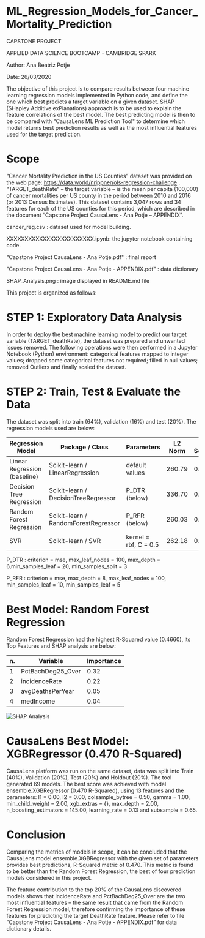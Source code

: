 # ML_Regression_Models_for_Cancer_Mortality_Prediction
CAPSTONE PROJECT

APPLIED DATA SCIENCE BOOTCAMP - CAMBRIDGE SPARK

Author: Ana Beatriz Potje

Date: 26/03/2020

The objective of this project is to compare results between four machine learning regression models
implemented in Python code, and define the one which best predicts a target variable on a given dataset. 
SHAP (SHapley Additive exPlanations) approach is to be used to explain the feature correlations of the best model.
The best predicting model is then to be compared with "CausaLens ML Prediction Tool" to determine which model returns best
prediction results as well as the most influential features used for the target prediction.

# Scope
“Cancer Mortality Prediction in the US Counties” dataset was provided on the web page:
https://data.world/nrippner/ols-regression-challenge . “TARGET_deathRate” – the target variable – is the mean
per capita (100,000) of cancer mortalities per US county in the period between 2010 and 2016 (or 2013 Census
Estimates). This dataset contains 3,047 rows and 34 features for each of the US counties for this period, which
are described in the document “Capstone Project CausaLens - Ana Potje – APPENDIX”.

cancer_reg.csv : dataset used for model building.

XXXXXXXXXXXXXXXXXXXXXXXX.ipynb: the jupyter notebook containing code.

"Capstone Project CausaLens - Ana Potje.pdf" : final report

"Capstone Project CausaLens - Ana Potje - APPENDIX.pdf" : data dictionary

SHAP_Analysis.png : image displayed in README.md file


This project is organized as follows:

# STEP 1: Exploratory Data Analysis
In order to deploy the best machine learning model to predict our target variable (TARGET_deathRate), the dataset was prepared and unwanted issues removed. The following operations were then performed in a Jupyter Notebook (Python) environment: categorical features mapped to integer values; dropped some categorical features not required; filled in null values; removed Outliers and finally scaled the dataset.

# STEP 2: Train, Test & Evaluate the Data
The dataset was split into train (64%), validation (16%) and test (20%). The regression models used are below:

Regression Model | Package / Class | Parameters | L2 Norm | R-Squared
---------------- | ----------------|------------|---------|----------
Linear Regression (baseline) | Scikit-learn / LinearRegression | default values | 260.79 | 0.4257
Decision Tree Regression | Scikit-learn / DecisionTreeRegressor | P_DTR (below) | 336.70 | 0.3233
Random Forest Regression | Scikit-learn / RandomForestRegressor | P_RFR (below) | 260.03 | 0.4660
SVR | Scikit-learn / SVR | kernel = rbf, C = 0.5 | 262.18 | 0.4511


P_DTR : criterion = mse, max_leaf_nodes = 100, max_depth = 6,min_samples_leaf = 20, min_samples_split = 3

P_RFR : criterion = mse, max_depth = 8, max_leaf_nodes = 100, min_samples_leaf = 10, min_samples_leaf = 5

# Best Model: Random Forest Regression
Random Forest Regression had the highest R-Squared value (0.4660), its Top Features and SHAP analysis are below:

n. | Variable | Importance
---|----------|-----------
1 | PctBachDeg25_Over | 0.32
2 | incidenceRate | 0.22
3 | avgDeathsPerYear | 0.05
4 | medIncome | 0.04

![SHAP Analysis](https://github.com/ANA-POTJE/ML_Regression_Models_for_Cancer_Mortality_Prediction/blob/master/SHAP_Analysis.png)

# CausaLens Best Model: XGBRegressor (0.470 R-Squared)
CausaLens platform was run on the same dataset, data was split into Train (40%), Validation (20%), Test (20%) and Holdout (20%). The tool generated 69 models. The best score was achieved with model ensemble.XGBRegressor (0.470 R-Squared), using 13 features and the parameters: l1 = 0.00, l2 = 0.00, colsample_bytree = 0.50, gamma = 1.00, min_child_weight = 2.00, xgb_extras = {}, max_depth = 2.00, n_boosting_estimators = 145.00, learning_rate = 0.13 and subsample = 0.65.

# Conclusion
Comparing the metrics of models in scope, it can be concluded that the CausaLens model ensemble.XGBRegressor with the given set of parameters provides best predictions, R-Squared metric of 0.470. This metric is found to be better than the Random Forest Regression, the best of four prediction models considered in this project.

The feature contribution to the top 20% of the CausaLens discovered models shows that IncidenceRate and PctBachDeg25_Over are the two most influential features – the same result that came from the Random Forest Regression model, therefore confirming the importance of these features for predicting the target DeathRate feature.
Please refer to file “Capstone Project CausaLens - Ana Potje - APPENDIX.pdf” for data dictionary details.

